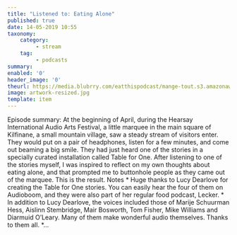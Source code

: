 ```yaml
---
title: "Listened to: Eating Alone"
published: true
date: 14-05-2019 10:55
taxonomy:
    category:
         - stream
    tag:
         - podcasts
summary:
enabled: '0'
header_image: '0'
theurl: https://media.blubrry.com/eatthispodcast/mange-tout.s3.amazonaws.com/2019/eating-alone.mp3
image: artwork-resized.jpg
template: item
---
```

 
Episode summary: At the beginning of April, during the Hearsay International Audio Arts Festival, a little marquee in the main square of Kilfinane, a small mountain village, saw a steady stream of visitors enter. They would put on a pair of headphones, listen for a few minutes, and come out beaming a big smile. They had just heard one of the stories in a specially curated installation called Table for One. After listening to one of the stories myself, I was inspired to reflect on my own thoughts about eating alone, and that prompted me to buttonhole people as they came out of the marquee. This is the result. Notes * Huge thanks to Lucy Dearlove for creating the Table for One stories. You can easily hear the four of them on Audioboom, and they were also part of her regular food podcast, Lecker. * In addition to Lucy Dearlove, the voices included those of Marije Schuurman Hess, Aislinn Stembridge, Mair Bosworth, Tom Fisher, Mike Williams and Diarmuid O’Leary. Many of them make wonderful audio themselves. Thanks to them all. *…
